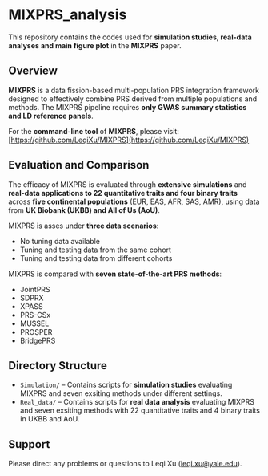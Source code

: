 # MIXPRS_analysis  
This repository contains the codes used for **simulation studies, real-data analyses and main figure plot** in the **MIXPRS** paper.  

## Overview  
**MIXPRS** is a data fission-based multi-population PRS integration framework designed to effectively combine PRS derived from multiple populations and methods. The MIXPRS pipeline requires **only GWAS summary statistics and LD reference panels**.

For the **command-line tool** of **MIXPRS**, please visit: [https://github.com/LeqiXu/MIXPRS](https://github.com/LeqiXu/MIXPRS)

## Evaluation and Comparison  
The efficacy of MIXPRS is evaluated through **extensive simulations** and **real-data applications to 22 quantitative traits and four binary traits** across **five continental populations** (EUR, EAS, AFR, SAS, AMR), using data from **UK Biobank (UKBB) and All of Us (AoU)**.  

MIXPRS is asses under **three data scenarios**:  
- No tuning data available
- Tuning and testing data from the same cohort
- Tuning and testing data from different cohorts  

MIXPRS is compared with **seven state-of-the-art PRS methods**:  
- JointPRS
- SDPRX  
- XPASS  
- PRS-CSx  
- MUSSEL  
- PROSPER  
- BridgePRS

## Directory Structure  
- `Simulation/` – Contains scripts for **simulation studies** evaluating MIXPRS and seven exsiting methods under different settings.  
- `Real_data/` – Contains scripts for **real data analysis** evaluating MIXPRS and seven exsiting methods with 22 quantitative traits and 4 binary traits in UKBB and AoU.

## Support
Please direct any problems or questions to Leqi Xu (leqi.xu@yale.edu).
